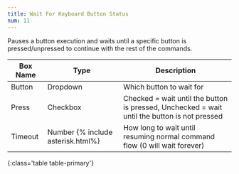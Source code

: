 ```yaml
---
title: Wait For Keyboard Button Status
num: 11
---
```


Pauses a button execution and waits until a specific button is pressed/unpressed to continue with the rest of the commands.


| Box Name | Type | Description | 
|-------|--------|--------
|Button|Dropdown|Which button to wait for
|Press|Checkbox|Checked = wait until the button is pressed, Unchecked = wait until the button is not pressed 
|Timeout|Number {% include asterisk.html%}|How long to wait until resuming normal command flow (0 will wait forever)
{:class='table table-primary'}








